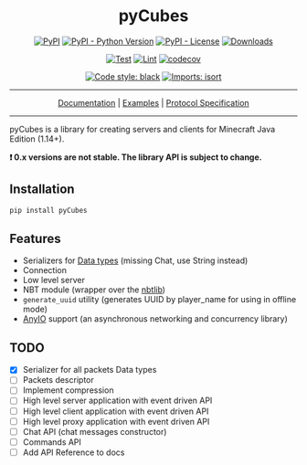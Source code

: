 <h1 align="center">pyCubes</h1>

<p align="center">
<a href="https://pypi.org/project/pycubes"><img alt="PyPI" src="https://img.shields.io/pypi/v/pycubes"></a>
<a href="https://pypi.org/project/pycubes"><img alt="PyPI - Python Version" src="https://img.shields.io/pypi/pyversions/pycubes"></a>
<a href="https://pypi.org/project/pycubes"><img alt="PyPI - License" src="https://img.shields.io/pypi/l/pyCubes"></a>
<a href="https://pepy.tech/project/pycubes"><img alt="Downloads" src="https://pepy.tech/badge/pycubes/month"></a>
</p>
<p align="center">
<a href="https://github.com/DavisDmitry/pyCubes/actions/workflows/test.yml"><img alt="Test" src="https://github.com/DavisDmitry/pyCubes/actions/workflows/test.yml/badge.svg"></a>
<a href="https://github.com/DavisDmitry/pyCubes/actions/workflows/lint.yml"><img alt="Lint" src="https://github.com/DavisDmitry/pyCubes/actions/workflows/lint.yml/badge.svg"></a>
<a href="https://codecov.io/gh/DavisDmitry/pyCubes"><img alt="codecov" src="https://codecov.io/gh/DavisDmitry/pyCubes/branch/master/graph/badge.svg?token=Y18ZNYT4YS"></a>
</p>
<p align="center">
<a href="https://github.com/psf/black"><img alt="Code style: black" src="https://img.shields.io/badge/code%20style-black-000000.svg"></a>
<a href="https://pycqa.github.io/isort"><img alt="Imports: isort" src="https://img.shields.io/badge/%20imports-isort-%231674b1?style=flat&labelColor=ef8336"></a>
</p>

---
<p align="center">
<a href="https://pycubes.dmitrydavis.xyz">Documentation</a> | 
<a href="https://github.com/DavisDmitry/pyCubes/tree/master/examples">Examples</a> | 
<a href="https://wiki.vg/Protocol">Protocol Specification</a>
</p>

---
pyCubes is a library for creating servers and clients for Minecraft Java Edition (1.14+).

**❗ 0.x versions are not stable. The library API is subject to change.**

## Installation

```bash
pip install pyCubes
```

## Features

* Serializers for [Data types](https://wiki.vg/Data_types) (missing Chat, use String instead)
* Connection
* Low level server
* NBT module (wrapper over the [nbtlib](https://github.com/vberlier/nbtlib))
* `generate_uuid` utility (generates UUID by player_name for using in offline mode)
* [AnyIO](https://github.com/agronholm/anyio) support (an asynchronous networking and concurrency library)

## TODO

* [x] Serializer for all packets Data types
* [ ] Packets descriptor
* [ ] Implement compression
* [ ] High level server application with event driven API
* [ ] High level client application with event driven API
* [ ] High level proxy application with event driven API
* [ ] Chat API (chat messages constructor)
* [ ] Commands API
* [ ] Add API Reference to docs

